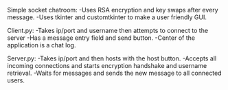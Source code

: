 Simple socket chatroom:
-Uses RSA encryption and key swaps after every message.
-Uses tkinter and customtkinter to make a user friendly GUI.

Client.py:
-Takes ip/port and username then attempts to connect to the server
-Has a message entry field and send button.
-Center of the application is a chat log.

Server.py:
-Takes ip/port and then hosts with the host button.
-Accepts all incoming connections and starts encryption handshake and username retrieval.
-Waits for messages and sends the new message to all connected users.
